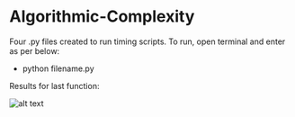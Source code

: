 # Algorithmic-Complexity

Four .py files created to run timing scripts. To run, open terminal and enter
as per below:

- python filename.py

Results for last function:

![alt text](https://github.com/davidbest1882/Algorithmic-Complexity/imgs/Timings-Python_last_function.png)
